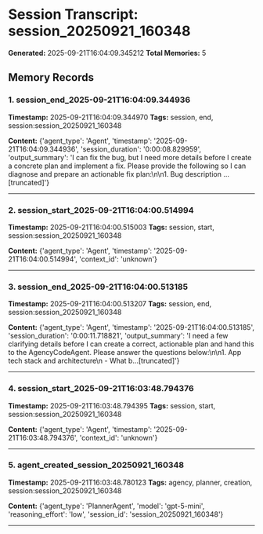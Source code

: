 # Session Transcript: session_20250921_160348

**Generated:** 2025-09-21T16:04:09.345212
**Total Memories:** 5

## Memory Records

### 1. session_end_2025-09-21T16:04:09.344936

**Timestamp:** 2025-09-21T16:04:09.344970
**Tags:** session, end, session:session_20250921_160348

**Content:** {'agent_type': 'Agent', 'timestamp': '2025-09-21T16:04:09.344936', 'session_duration': '0:00:08.829959', 'output_summary': 'I can fix the bug, but I need more details before I create a concrete plan and implement a fix. Please provide the following so I can diagnose and prepare an actionable fix plan:\n\n1. Bug description ...[truncated]'}

---

### 2. session_start_2025-09-21T16:04:00.514994

**Timestamp:** 2025-09-21T16:04:00.515003
**Tags:** session, start, session:session_20250921_160348

**Content:** {'agent_type': 'Agent', 'timestamp': '2025-09-21T16:04:00.514994', 'context_id': 'unknown'}

---

### 3. session_end_2025-09-21T16:04:00.513185

**Timestamp:** 2025-09-21T16:04:00.513207
**Tags:** session, end, session:session_20250921_160348

**Content:** {'agent_type': 'Agent', 'timestamp': '2025-09-21T16:04:00.513185', 'session_duration': '0:00:11.718821', 'output_summary': 'I need a few clarifying details before I can create a correct, actionable plan and hand this to the AgencyCodeAgent. Please answer the questions below:\n\n1. App tech stack and architecture\n   - What b...[truncated]'}

---

### 4. session_start_2025-09-21T16:03:48.794376

**Timestamp:** 2025-09-21T16:03:48.794395
**Tags:** session, start, session:session_20250921_160348

**Content:** {'agent_type': 'Agent', 'timestamp': '2025-09-21T16:03:48.794376', 'context_id': 'unknown'}

---

### 5. agent_created_session_20250921_160348

**Timestamp:** 2025-09-21T16:03:48.780123
**Tags:** agency, planner, creation, session:session_20250921_160348

**Content:** {'agent_type': 'PlannerAgent', 'model': 'gpt-5-mini', 'reasoning_effort': 'low', 'session_id': 'session_20250921_160348'}

---

